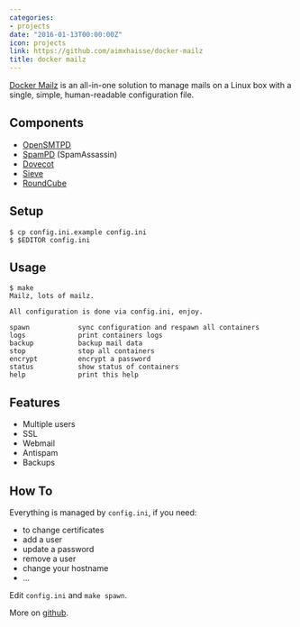 ```yaml
---
categories:
- projects
date: "2016-01-13T00:00:00Z"
icon: projects
link: https://github.com/aimxhaisse/docker-mailz
title: docker mailz
---
```


[Docker Mailz](https://github.com/aimxhaisse/docker-mailz) is an
all-in-one solution to manage mails on a Linux box with a single,
simple, human-readable configuration file.

## Components

* [OpenSMTPD](https://www.opensmtpd.org/)
* [SpamPD](http://spamassassin.apache.org/) (SpamAssassin)
* [Dovecot](http://www.dovecot.org/)
* [Sieve](http://sieve.info/)
* [RoundCube](https://roundcube.net/)

## Setup

    $ cp config.ini.example config.ini
    $ $EDITOR config.ini

## Usage

```
$ make
Mailz, lots of mailz.

All configuration is done via config.ini, enjoy.

spawn            sync configuration and respawn all containers
logs             print containers logs
backup           backup mail data
stop             stop all containers
encrypt          encrypt a password
status           show status of containers
help             print this help
```

## Features

* Multiple users
* SSL
* Webmail
* Antispam
* Backups

## How To

Everything is managed by `config.ini`, if you need:

* to change certificates
* add a user
* update a password
* remove a user
* change your hostname
* …

Edit `config.ini` and `make spawn`.

More on [github](https://github.com/aimxhaisse/docker-mailz).
